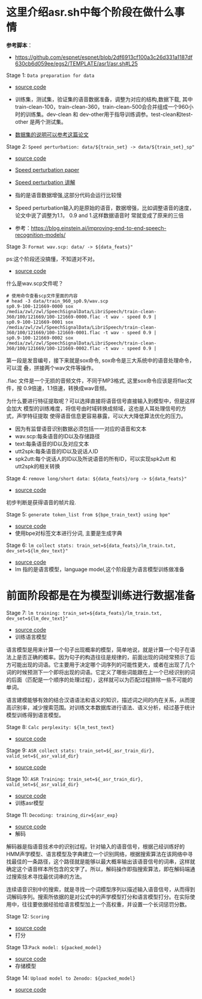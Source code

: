 # 这里介绍asr.sh中每个阶段在做什么事情

**参考脚本**：

- https://github.com/espnet/espnet/blob/2df6913cf100a3c26d331a1187df630cb6d059ee/egs2/TEMPLATE/asr1/asr.sh#L25


Stage 1: `Data preparation for data`

- [source code](https://github.com/espnet/espnet/blob/2df6913cf100a3c26d331a1187df630cb6d059ee/egs2/TEMPLATE/asr1/asr.sh#L399)

- 训练集，测试集，验证集的语音数据准备，调整为对应的结构,数据下载, 其中train-clean-100，train-clean-360，train-clean-500会合并组成一个960小时的训练集。dev-clean 和 dev-other用于指导训练调参。test-clean和test-other 是两个测试集。
- [数据集的说明可以参考这篇论文](https://link.zhihu.com/?target=http%3A//www.danielpovey.com/files/2015_icassp_librispeech.pdf) 

Stage 2: `Speed perturbation: data/${train_set} -> data/${train_set}_sp"`

- [source code](https://github.com/espnet/espnet/blob/2df6913cf100a3c26d331a1187df630cb6d059ee/egs2/TEMPLATE/asr1/asr.sh#L406)

- [Speed perturbation paper](https://www.danielpovey.com/files/2015_interspeech_augmentation.pdf) 
- [Speed perturbation 讲解](https://zhuanlan.zhihu.com/p/37958212)
- 指的是语音数据增强,这部分代码会运行比较慢
- Speed perturbation输入的是原始的语音，数据增强，比如调整语音的速度，论文中说了调整为1.1， 0.9 and 1.这样数据语音时
  常就变成了原来的三倍
- 参考：https://blog.einstein.ai/improving-end-to-end-speech-recognition-models/

Stage 3: `Format wav.scp: data/ -> ${data_feats}"`

ps:这个阶段还没搞懂，不知道对不对。

- [source code](https://github.com/espnet/espnet/blob/2df6913cf100a3c26d331a1187df630cb6d059ee/egs2/TEMPLATE/asr1/asr.sh#L428)

什么是wav.scp文件呢？

```
# 使用命令查看scp文件里面的内容
# head -3 data/train_960_sp0.9/wav.scp
sp0.9-100-121669-0000 sox /media/zwl/zwl/SpeechSignalData/LibriSpeech/train-clean-360/100/121669/100-121669-0000.flac -t wav - speed 0.9 |
sp0.9-100-121669-0001 sox /media/zwl/zwl/SpeechSignalData/LibriSpeech/train-clean-360/100/121669/100-121669-0001.flac -t wav - speed 0.9 |
sp0.9-100-121669-0002 sox /media/zwl/zwl/SpeechSignalData/LibriSpeech/train-clean-360/100/121669/100-121669-0002.flac -t wav - speed 0.9 |
```

第一段是发音编号，接下来就是sox命令, sox命令是三大系统中的语音处理命令，可以混
叠，拼接两个wav文件等操作。

.flac 文件是一个无损的音频文件，不同于MP3格式, 这里sox命令应该是将flac文件，按
0.9倍速，1.1倍速，转换成wav音频。


为什么要进行特征提取呢？可以选择直接将语音信号直接输入到模型中，但是这样会加大
模型的训练难度，将信号由时域转换成频域，这也是人耳处理信号的方式，声学特征提取
使得语音信息更容易暴露，可以大大降低算法优化的压力。

- 因为有监督语音识别数据必须包括一一对应的语音和文本
- wav.scp:每条语音的ID以及存储路径
- text:每条语音的ID以及对应文本
- utt2spk:每条语音的ID以及说话人ID
- spk2utt:每个说话人的ID以及所说语音的所有ID，可以实现spk2utt 和 utt2spk的相关转换

Stage 4: `remove long/short data: ${data_feats}/org -> ${data_feats}"`

- [source code](https://github.com/espnet/espnet/blob/2df6913cf100a3c26d331a1187df630cb6d059ee/egs2/TEMPLATE/asr1/asr.sh#L526)

初步判断是获得语音的帧片段.

Stage 5: `generate token_list from ${bpe_train_text} using bpe"`

- [source code](https://github.com/espnet/espnet/blob/2df6913cf100a3c26d331a1187df630cb6d059ee/egs2/TEMPLATE/asr1/asr.sh#L590)
- 使用bpe对标签文本进行分词, 主要是生成字典


Stage 6: `lm collect stats: train_set=${data_feats}/lm_train.txt, dev_set=${lm_dev_text}"`

- [source code](https://github.com/espnet/espnet/blob/2df6913cf100a3c26d331a1187df630cb6d059ee/egs2/TEMPLATE/asr1/asr.sh#L669) 
- lm 指的是语言模型，language model,这个阶段是为语言模型训练做准备

# 前面阶段都是在为模型训练进行数据准备

Stage 7: `lm training: train_set=${data_feats}/lm_train.txt, dev_set=${lm_dev_text}"`

- [source code](https://github.com/espnet/espnet/blob/2df6913cf100a3c26d331a1187df630cb6d059ee/egs2/TEMPLATE/asr1/asr.sh#L748) 
- 训练语言模型

语言模型是用来计算一个句子出现概率的模型，简单地说，就是计算一个句子在语法上是否正确的概率。因为句子的构造往往是规律的，前面出现的词经常预示了后方可能出现的词语。它主要用于决定哪个词序列的可能性更大，或者在出现了几个词的时候预测下一个即将出现的词语。它定义了哪些词能跟在上一个已经识别的词的后面（匹配是一个顺序的处理过程），这样就可以为匹配过程排除一些不可能的单词。

语言建模能够有效的结合汉语语法和语义的知识，描述词之间的内在关系，从而提高识别率，减少搜索范围。对训练文本数据库进行语法、语义分析，经过基于统计模型训练得到语言模型。

Stage 8: `Calc perplexity: ${lm_test_text}`

- [source code](https://github.com/espnet/espnet/blob/2df6913cf100a3c26d331a1187df630cb6d059ee/egs2/TEMPLATE/asr1/asr.sh#L824) 

Stage 9: `ASR collect stats: train_set=${_asr_train_dir}, valid_set=${_asr_valid_dir}`

- [source code](https://github.com/espnet/espnet/blob/2df6913cf100a3c26d331a1187df630cb6d059ee/egs2/TEMPLATE/asr1/asr.sh#L847)

Stage 10: `ASR Training: train_set=${_asr_train_dir}, valid_set=${_asr_valid_dir}`

- [source code](https://github.com/espnet/espnet/blob/2df6913cf100a3c26d331a1187df630cb6d059ee/egs2/TEMPLATE/asr1/asr.sh#L948) 
- 训练asr模型

Stage 11: `Decoding: training_dir=${asr_exp}`

- [source code](https://github.com/espnet/espnet/blob/2df6913cf100a3c26d331a1187df630cb6d059ee/egs2/TEMPLATE/asr1/asr.sh#L1094) 
- 解码

解码器是指语音技术中的识别过程。针对输入的语音信号，根据己经训练好的HMM声学模型、语言模型及字典建立一个识别网络，根据搜索算法在该网络中寻找最佳的一条路径，这个路径就是能够以最大概率输出该语音信号的词串，这样就确定这个语音样本所包含的文字了。所以，解码操作即指搜索算法，即在解码端通过搜索技术寻找最优词串的方法。

连续语音识别中的搜索，就是寻找一个词模型序列以描述输入语音信号，从而得到词解码序列。搜索所依据的是对公式中的声学模型打分和语言模型打分。在实际使用中，往往要依据经验给语言模型加上一个高权重，并设置一个长词惩罚分数。

Stage 12: `Scoring`

- [source code](https://github.com/espnet/espnet/blob/2df6913cf100a3c26d331a1187df630cb6d059ee/egs2/TEMPLATE/asr1/asr.sh#L1176) 
- 打分

Stage 13:`Pack model: ${packed_model}`

- [source code](https://github.com/espnet/espnet/blob/2df6913cf100a3c26d331a1187df630cb6d059ee/egs2/TEMPLATE/asr1/asr.sh#L1295) 
- 存储模型

Stage 14: `Upload model to Zenodo: ${packed_model}`

- [source code](https://github.com/espnet/espnet/blob/2df6913cf100a3c26d331a1187df630cb6d059ee/egs2/TEMPLATE/asr1/asr.sh#L1328) 

